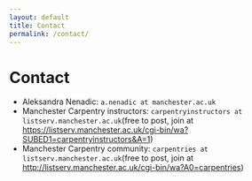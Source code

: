 ```yaml
---
layout: default
title: Contact
permalink: /contact/
---
```


# Contact

- Aleksandra Nenadic: `a.nenadic at manchester.ac.uk`
- Manchester Carpentry instructors: `carpentryinstructors at listserv.manchester.ac.uk`(free to post, join at https://listserv.manchester.ac.uk/cgi-bin/wa?SUBED1=carpentryinstructors&A=1)
- Manchester Carpentry community: `carpentries at listserv.manchester.ac.uk`(free to post, join at http://listserv.manchester.ac.uk/cgi-bin/wa?A0=carpentries)

